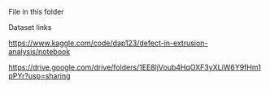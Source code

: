 File in this folder

Dataset links

https://www.kaggle.com/code/dap123/defect-in-extrusion-analysis/notebook

https://drive.google.com/drive/folders/1EE8ljVoub4HqOXF3yXLiW6Y9fHm1pPYr?usp=sharing
